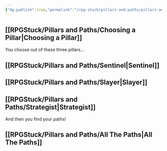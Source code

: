 ```yaml
---
{"dg-publish":true,"permalink":"/rpg-stuck/pillars-and-paths/pillars-and-paths/"}
---
```


## [[RPGStuck/Pillars and Paths/Choosing a Pillar\|Choosing a Pillar]]
You choose out of these three pillars...
## [[RPGStuck/Pillars and Paths/Sentinel\|Sentinel]]
## [[RPGStuck/Pillars and Paths/Slayer\|Slayer]]
## [[RPGStuck/Pillars and Paths/Strategist\|Strategist]]
And then you find your paths!
## [[RPGStuck/Pillars and Paths/All The Paths\|All The Paths]]